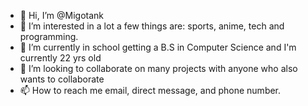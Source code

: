 - 👋 Hi, I’m @Migotank
- 👀 I’m interested in a lot a few things are: sports, anime, tech and programming.
- 🌱 I’m currently in school getting a B.S in Computer Science and I'm currently 22 yrs old
- 💞️ I’m looking to collaborate on many projects with anyone who also wants to collaborate 
- 📫 How to reach me email, direct message, and phone number.
<!---
Migotank/Migotank is a ✨ special ✨ repository because its `README.md` (this file) appears on your GitHub profile.
You can click the Preview link to take a look at your changes.
--->
